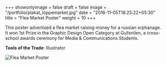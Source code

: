 +++
showonlyimage = false
draft = false
image = "/portfolio/plakat_loppemarket.jpg"
date = "2016-11-05T18:25:22+05:30"
title = "Flea Market Poster"
weight = 10
+++

This poster advertised a flea market raising money for a russian orphanage. It won 1st Prize in the Graphic Design Open Category at Gullsnilen, a cross-school awards ceremony for Media & Communications Students.

**Tools of the Trade**: Illustrator
<!--more-->

 ![Flea Market Poster](/portfolio/plakat_loppemarket.jpg)
